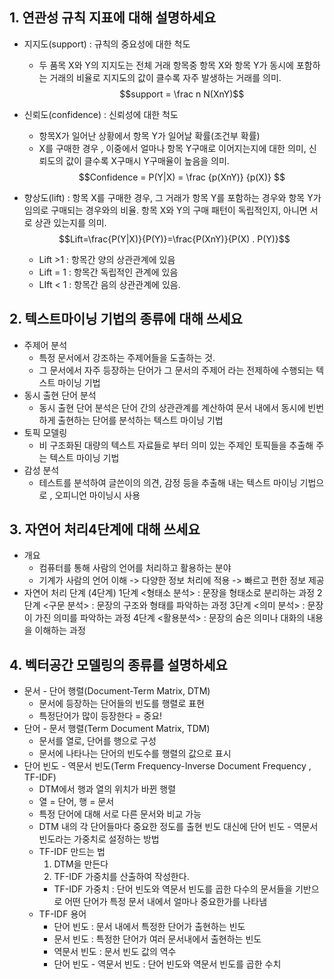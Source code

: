 ## 1. 연관성 규칙 지표에 대해 설명하세요
- 지지도(support) : 규칙의 중요성에 대한 척도
	- 두 품목 X와 Y의 지지도는 전체 거래 항목중 항목 X와 항목 Y가 동시에 포함하는 거래의 비율로 지지도의 값이 클수록 자주 발생하는 거래를 의미.
	$$support = \frac  n N(XnY)$$
- 신뢰도(confidence) : 신뢰성에 대한 척도
	- 항목X가 일어난 상황에서 항목 Y가 일어날 확률(조건부 확률)
	- X를 구매한 경우 , 이중에서 얼마나 항목 Y구매로 이어지는지에 대한 의미, 신뢰도의 값이 클수록  X구매시 Y구매율이 높음을 의미.
	$$Confidence = P(Y|X) = \frac {p(XnY)} {p(X)} $$

- 향상도(lift) : 항목 X를 구매한 경우, 그 거래가 항목 Y를 포함하는 경우와  항목 Y가 임의로 구매되는 경우와의 비율. 항목 X와 Y의 구매 패턴이 독립적인지, 아니면 서로 상관 있는지를 의미.
  $$Lift=\frac{P(Y|X)}{P(Y)}=\frac{P(XnY)}{P(X) . P(Y)}$$
	- Lift >1 : 항목간 양의 상관관계에 있음
	- Lift = 1 : 항목간 독립적인 관계에 있음
	- LIft < 1 : 항목간 음의 상관관계에 있음.

## 2. 텍스트마이닝 기법의 종류에 대해 쓰세요
- 주제어 분석
	-  특정 문서에서 강조하는 주제어들을 도출하는 것.
	-  그 문서에서 자주 등장하는 단어가 그 문서의 주제어 라는 전제하에 수행되는 텍스트 마이닝 기법
- 동시 출현 단어 분석
	- 동시 출현 단어 분석은 단어 간의 상관관계를 계산하여 문서 내에서 동시에 빈번하게 출현하는 단어를 분석하는 텍스트 마이닝 기법
- 토픽 모델링 
	-  비 구조화된 대량의 텍스트 자료들로 부터 의미 있는 주제인 토픽들을 추출해 주는 텍스트 마이닝 기법
- 감성 분석
	-  테스트를 분석하여 글쓴이의 의견, 감정 등을 추출해 내는 텍스트 마이닝 기법으로 , 오피니언 마이닝시 사용

## 3. 자연어 처리4단계에 대해 쓰세요
- 개요
	- 컴퓨터를 통해 사람의 언어를 처리하고 활용하는 분야
	- 기계가 사람의 언어 이해 -> 다양한 정보 처리에 적용 -> 빠르고 편한 정보 제공
- 자연어 처리 단계 (4단계)
	1단계 <형태소 분석>  : 문장을 형태소로 분리하는 과정
	2단계 <구문 분석>  : 문장의 구조와 형태를 파악하는 과정
	3단계 <의미 분석>  : 문장이 가진 의미를 파악하는 과정
	4단계 <활용분석> : 문장의 숨은 의미나 대화의 내용을 이해하는 과정

## 4. 벡터공간 모델링의 종류를 설명하세요
- 문서 - 단어 행렬(Document-Term Matrix, DTM)
	- 문서에 등장하는 단어들의 빈도를 행렬로 표현
	- 특정단어가 많이 등장한다 = 중요!
- 단어 - 문서 행렬(Term Document Matrix, TDM)
	- 문서를 열로, 단어를 행으로 구성
	- 문서에 나타나는 단어의 빈도수를 행렬의 값으로 표시
- 단어 빈도 - 역문서 빈도(Term Frequency-Inverse Document Frequency , TF-IDF)
	- DTM에서 행과 열의 위치가 바뀐 행렬
	- 열 = 단어, 행 = 문서
	- 특정 단어에 대해 서로 다른 문서와 비교 가능
	- DTM 내의 각 단어들마다 중요한 정도를 출현 빈도 대신에 단어 빈도 - 역문서 빈도라는 가중치로 설정하는 방법
	- TF-IDF 만드는 법
		1. DTM을 만든다
		2. TF-IDF 가중치를 산출하여 작성한다.
		- TF-IDF 가중치 : 단어 빈도와 역문서 빈도를 곱한 다수의 문서들을 기반으로 어떤 단어가 특정 문서 내에서 얼마나 중요한가를 나타냄
	- TF-IDF 용어
		- 단어 빈도 : 문서 내에서 특정한 단어가 출현하는 빈도
		- 문서 빈도 : 특정한 단어가 여러 문서내에서 출현하는 빈도
		- 역문서 빈도 : 문서 빈도 값의 역수
		- 단어 빈도 - 역문서 빈도 : 단어 빈도와 역문서 빈도를 곱한 수치